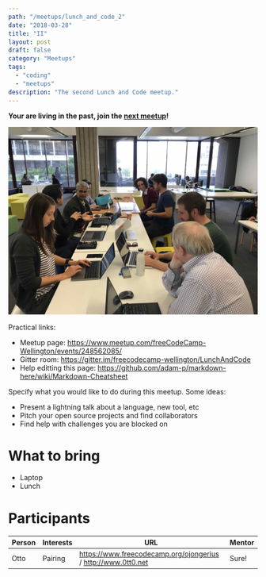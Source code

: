 ```yaml
---
path: "/meetups/lunch_and_code_2"
date: "2018-03-28"
title: "II"
layout: post
draft: false
category: "Meetups"
tags:
  - "coding"
  - "meetups"
description: "The second Lunch and Code meetup."
---
```

**Your are living in the past, join the [next meetup](https://www.meetup.com/freeCodeCamp-Wellington/events/bvzzmpyxgbqb/)!**

![Snapshot of the meeting](./1.jpg)

Practical links:
* Meetup page: https://www.meetup.com/freeCodeCamp-Wellington/events/248562085/
* Gitter room: https://gitter.im/freecodecamp-wellington/LunchAndCode
* Help editting this page: https://github.com/adam-p/markdown-here/wiki/Markdown-Cheatsheet

Specify what you would like to do during this meetup. Some ideas:
* Present a lightning talk about a language, new tool, etc
* Pitch your open source projects and find collaborators
* Find help with challenges you are blocked on

# What to bring
- Laptop
- Lunch

# Participants

| Person | Interests | URL | Mentor |
| -------- | -------- | --- | -------- |
| Otto     | Pairing  | https://www.freecodecamp.org/ojongerius / http://www.0tt0.net | Sure!  |